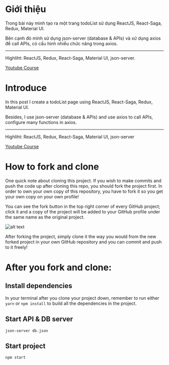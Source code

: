 # Giới thiệu

Trong bài này mình tạo ra một trang todoList sử dụng ReactJS, React-Saga, Redux, Material UI.

Bên cạnh đó mình sử dụng json-server (database & APIs) và xử dụng axios để call APIs, có cấu hình nhiều chức năng trong axios.

---

Highliht: ReactJS, Redux, React-Saga, Material UI, json-server.

[Youtube Course](https://www.youtube.com/watch?v=gL5HBA_1bDQ&list=PLJ5qtRQovuEOoKffoCBzTfvzMTTORnoyp)

# Introduce

In this post I create a todoList page using ReactJS, React-Saga, Redux, Material UI.

Besides, I use json-server (database & APIs) and use axios to call APIs, configure many functions in axios.

---

Highliht: ReactJS, Redux, React-Saga, Material UI, json-server

[Youtube Course](https://www.youtube.com/watch?v=gL5HBA_1bDQ&list=PLJ5qtRQovuEOoKffoCBzTfvzMTTORnoyp)

# How to fork and clone

One quick note about cloning this project. If you wish to make commits and push the code up after cloning this repo, you should fork the project first. In order to own your own copy of this repository, you have to fork it so you get your own copy on your own profile!

You can see the fork button in the top right corner of every GitHub project; click it and a copy of the project will be added to your GitHub profile under the same name as the original project.

![alt text](https://i.ibb.co/1YN7SJ6/Screen-Shot-2019-07-01-at-2-02-40-AM.png "image to fork button")

After forking the project, simply clone it the way you would from the new forked project in your own GitHub repository and you can commit and push to it freely!

# After you fork and clone:

## Install dependencies

In your terminal after you clone your project down, remember to run either `yarn` or `npm install` to build all the dependencies in the project.

## Start API & DB server

`json-server db.json`

## Start project

`npm start`
